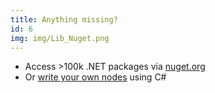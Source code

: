 ```yaml
---
title: Anything missing?
id: 6
img: img/Lib_Nuget.png
---
```


* Access >100k .NET packages via <a href="https://nuget.org" target="_blank">nuget.org</a>
* Or <a href="https://thegraybook.vvvv.org/reference/extending/overview.html" target="_blank">write your own nodes</a> using C#
